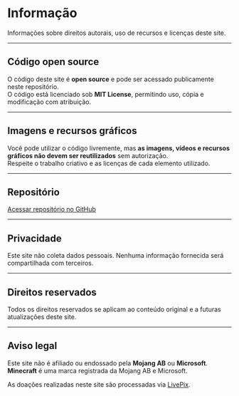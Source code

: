 # Informação

Informações sobre direitos autorais, uso de recursos e licenças deste site.

---

## Código open source

O código deste site é **open source** e pode ser acessado publicamente neste repositório.  
O código está licenciado sob **MIT License**, permitindo uso, cópia e modificação com atribuição.

---

## Imagens e recursos gráficos

Você pode utilizar o código livremente, mas **as imagens, vídeos e recursos gráficos não devem ser reutilizados** sem autorização.  
Respeite o trabalho criativo e as licenças de cada elemento utilizado.

---

## Repositório

[Acessar repositório no GitHub](https://github.com/SoldadoHumano)

---

## Privacidade

Este site não coleta dados pessoais. Nenhuma informação fornecida será compartilhada com terceiros.

---

## Direitos reservados

Todos os direitos reservados se aplicam ao conteúdo original e a futuras atualizações deste site.

---

## Aviso legal

Este site não é afiliado ou endossado pela **Mojang AB** ou **Microsoft**.  
**Minecraft** é uma marca registrada da Mojang AB e Microsoft.

As doações realizadas neste site são processadas via [LivePix](http://livepix.gg/).
